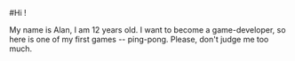 #Hi !

My name is Alan, I am 12 years old. I want to become a game-developer, so here is one of my first games -- ping-pong. Please, don't judge me too much.
